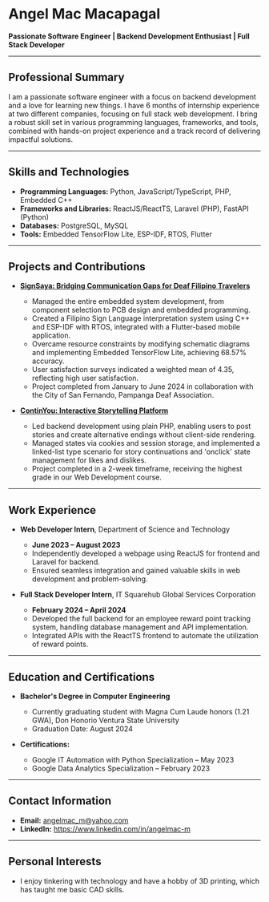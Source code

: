 # Angel Mac Macapagal

**Passionate Software Engineer | Backend Development Enthusiast | Full Stack Developer**

---

## Professional Summary

I am a passionate software engineer with a focus on backend development and a love for learning new things. I have 6 months of internship experience at two different companies, focusing on full stack web development. I bring a robust skill set in various programming languages, frameworks, and tools, combined with hands-on project experience and a track record of delivering impactful solutions.

---

## Skills and Technologies

- **Programming Languages:** Python, JavaScript/TypeScript, PHP, Embedded C++
- **Frameworks and Libraries:** ReactJS/ReactTS, Laravel (PHP), FastAPI (Python)
- **Databases:** PostgreSQL, MySQL
- **Tools:** Embedded TensorFlow Lite, ESP-IDF, RTOS, Flutter

---

## Projects and Contributions

- [**SignSaya: Bridging Communication Gaps for Deaf Filipino Travelers**](https://github.com/angelmacm/SignSaya "Github Link")
  - Managed the entire embedded system development, from component selection to PCB design and embedded programming.
  - Created a Filipino Sign Language interpretation system using C++ and ESP-IDF with RTOS, integrated with a Flutter-based mobile application.
  - Overcame resource constraints by modifying schematic diagrams and implementing Embedded TensorFlow Lite, achieving 68.57% accuracy.
  - User satisfaction surveys indicated a weighted mean of 4.35, reflecting high user satisfaction.
  - Project completed from January to June 2024 in collaboration with the City of San Fernando, Pampanga Deaf Association.

- [**ContinYou: Interactive Storytelling Platform**](https://github.com/angelmacm/continYOU 'Github Link')
  - Led backend development using plain PHP, enabling users to post stories and create alternative endings without client-side rendering.
  - Managed states via cookies and session storage, and implemented a linked-list type scenario for story continuations and 'onclick' state management for likes and dislikes.
  - Project completed in a 2-week timeframe, receiving the highest grade in our Web Development course.

---

## Work Experience

- **Web Developer Intern**, Department of Science and Technology
  - **June 2023 – August 2023**
  - Independently developed a webpage using ReactJS for frontend and Laravel for backend.
  - Ensured seamless integration and gained valuable skills in web development and problem-solving.

- **Full Stack Developer Intern**, IT Squarehub Global Services Corporation
  - **February 2024 – April 2024**
  - Developed the full backend for an employee reward point tracking system, handling database management and API implementation.
  - Integrated APIs with the ReactTS frontend to automate the utilization of reward points.

---

## Education and Certifications

- **Bachelor's Degree in Computer Engineering**
  - Currently graduating student with Magna Cum Laude honors (1.21 GWA), Don Honorio Ventura State University
  - Graduation Date: August 2024

- **Certifications:**
  - Google IT Automation with Python Specialization – May 2023
  - Google Data Analytics Specialization – February 2023

---

## Contact Information

- **Email:** angelmac_m@yahoo.com
- **LinkedIn:** https://www.linkedin.com/in/angelmac-m

---

## Personal Interests

- I enjoy tinkering with technology and have a hobby of 3D printing, which has taught me basic CAD skills.
